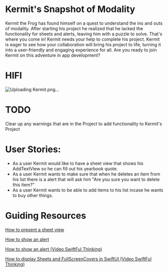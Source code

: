 # Kermit's Snapshot of Modality

Kermit the Frog has found himself on a quest to understand the ins and outs of modality.
After starting his project he realized that he lacked the functionality for sheets and alerts, leaving him with a puzzle to solve. 
That's where you come in! Kermit needs your help to complete his project. Kermit is eager to see how your collaboration will bring his project to life, turning it into a user-friendly and engaging experience for all. 
Are you ready to join Kermit on this adventure in app development?

# HIFI 

![Uploading Kermit.png…]()


# TODO
Clear up any warnings that are in the Project to add functionality to Kermit's Project

# User Stories: 

- As a user Kermit would like to have a sheet view that shows his AddTextView so he can fill out his yearbook quote.
- As a user Kermit wants to make sure that when he deletes an item from his list there is a alert that will ask him "Are you sure you want to delete this item?"
- As a user Kermit wants to be able to add items to his list incase he wants to buy other things.

# Guiding Resources
[How to present a sheet view](https://www.hackingwithswift.com/quick-start/swiftui/how-to-present-a-new-view-using-sheets)

[How to show an alert](https://www.hackingwithswift.com/quick-start/swiftui/how-to-show-an-alert#:~:text=Updated%20in%20iOS%2015&text=To%20show%20an%20alert%2C%20create,empty%20action%20for%20simple%20dismissal)

[How to show an alert (Video SwiftFul Thinking)](https://www.youtube.com/watch?v=dEmySJwCreo)

[How to display Sheets and FullScreenCovers in SwiftUI (Video SwiftFul Thinking)](https://www.youtube.com/watch?v=ddr3E0l4gIQ)
